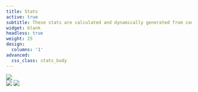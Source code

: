 ```yaml
---
title: Stats
active: true
subtitle: These stats are calculated and dynamically generated from code::stats
widget: blank
headless: true
weight: 25
design: 
  columns: '1'
advanced:
  css_class: stats_body
---
```

<div class="codestats_block">
      <img class="codestats_top" src="https://codestats-readme.vercel.app/api?username=Denchyaknow&show_icons=true&theme=radical"/>
  <div class="codestats_bottom">
      <img class="codestats_latest" src="https://codestats-readme.vercel.app/api/history/?username=Denchyaknow&theme=radical&days_count=5&language_count=30&title=Latest" />
      <img class="codestats_most" src="https://codestats-readme.vercel.app/api/top-langs/?username=Denchyaknow&theme=radical" />
  </div>
</div>
<script>
    ScrollReveal().reveal('.codestats_block', { delay: 300, origin: 'bottom', reset: true });
</script>